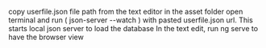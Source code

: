 copy userfile.json file path from the text editor in the asset folder
open terminal and run ( json-server --watch ) with pasted userfile.json url. This starts local json server to load the database
 In the text edit, run ng serve to have the browser view
